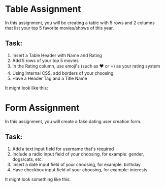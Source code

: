 # Table Assignment

In this assignment, you will be creating a table with 5 rows and 2 columns that list your top 5 favorite movies/shows of this year. 

## Task:
1. Insert a Table Header with Name and Rating
2. Add 5 rows of your top 5 movies
3. In the Rating column, use emoji's (such as ❤️ or ⭐) as your rating system
4. Using Internal CSS, add borders of your choosing
5. Have a Header Tag and a Title Name

It might look like this:


# Form Assignment

In this assignment, you will create a fake dating user creation form.

## Task:
1. Add a text input field for username that's required
2. Include a radio input field of your choosing, for example: gender, dogs/cats, etc.
3. Insert a date input field of your choosing, for example: birthday
4. Have checkbox input field of your choosing, for example: interests

It might look something like this:

